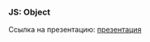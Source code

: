 ### JS: Object
Ссылка на презентацию: [презентация](https://github.com/ait-tr/cohort42.2/blob/main/front_end/lesson_16/Lesson16_JS_Object.pdf)
